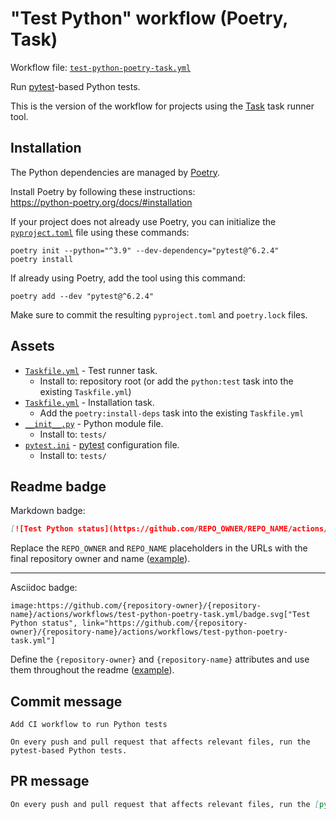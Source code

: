 # "Test Python" workflow (Poetry, Task)

Workflow file: [`test-python-poetry-task.yml`](test-python-poetry-task.yml)

Run [pytest](https://pytest.org)-based Python tests.

This is the version of the workflow for projects using the [Task](https://taskfile.dev/#/) task runner tool.

## Installation

The Python dependencies are managed by [Poetry](https://python-poetry.org/).

Install Poetry by following these instructions:<br />
https://python-poetry.org/docs/#installation

If your project does not already use Poetry, you can initialize the [`pyproject.toml`](https://python-poetry.org/docs/pyproject/) file using these commands:

```
poetry init --python="^3.9" --dev-dependency="pytest@^6.2.4"
poetry install
```

If already using Poetry, add the tool using this command:

```
poetry add --dev "pytest@^6.2.4"
```

Make sure to commit the resulting `pyproject.toml` and `poetry.lock` files.

## Assets

- [`Taskfile.yml`](assets/test-python-poetry-task/Taskfile.yml) - Test runner task.
  - Install to: repository root (or add the `python:test` task into the existing `Taskfile.yml`)
- [`Taskfile.yml`](assets/shared/Taskfile.yml) - Installation task.
  - Add the `poetry:install-deps` task into the existing `Taskfile.yml`
- [`__init__.py`](assets/test-python/__init__.py) - Python module file.
  - Install to: `tests/`
- [`pytest.ini`](assets/test-python/pytest.ini) - [pytest](https://pytest.org) configuration file.
  - Install to: `tests/`

## Readme badge

Markdown badge:

```markdown
[![Test Python status](https://github.com/REPO_OWNER/REPO_NAME/actions/workflows/test-python-poetry-task.yml/badge.svg)](https://github.com/REPO_OWNER/REPO_NAME/actions/workflows/test-python-poetry-task.yml)
```

Replace the `REPO_OWNER` and `REPO_NAME` placeholders in the URLs with the final repository owner and name ([example](https://raw.githubusercontent.com/arduino-libraries/ArduinoIoTCloud/master/README.md)).

---

Asciidoc badge:

```adoc
image:https://github.com/{repository-owner}/{repository-name}/actions/workflows/test-python-poetry-task.yml/badge.svg["Test Python status", link="https://github.com/{repository-owner}/{repository-name}/actions/workflows/test-python-poetry-task.yml"]
```

Define the `{repository-owner}` and `{repository-name}` attributes and use them throughout the readme ([example](https://raw.githubusercontent.com/arduino-libraries/WiFiNINA/master/README.adoc)).

## Commit message

```
Add CI workflow to run Python tests

On every push and pull request that affects relevant files, run the pytest-based Python tests.
```

## PR message

```markdown
On every push and pull request that affects relevant files, run the [pytest](https://pytest.org)-based Python tests.
```
